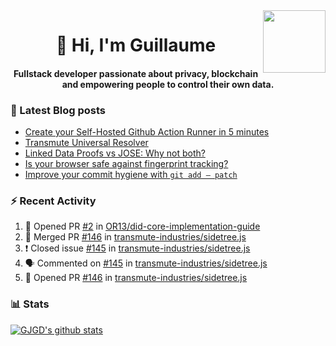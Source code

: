 <img align='right' src='https://user-images.githubusercontent.com/5713670/87202985-820dcb80-c2b6-11ea-9f56-7ec461c497c3.gif' width='100"'>

<h1 align="center">👋 Hi, I'm Guillaume</h1>
<h4 align="center">Fullstack developer passionate about privacy, blockchain and empowering people to control their own data.

### 📝 Latest Blog posts

<!-- BLOG-POST-LIST:START -->
- [Create your Self-Hosted Github Action Runner in 5 minutes](https://medium.com/@gjgd/create-your-self-hosted-github-action-runner-in-5-minutes-a9eff615edc4?source=rss-35e0d58bf235------2)
- [Transmute Universal Resolver](https://medium.com/transmute-techtalk/transmute-universal-resolver-b6c8509858f?source=rss-35e0d58bf235------2)
- [Linked Data Proofs vs JOSE: Why not both?](https://medium.com/transmute-techtalk/linked-data-proofs-vs-jose-why-not-both-1594393418cc?source=rss-35e0d58bf235------2)
- [Is your browser safe against fingerprint tracking?](https://medium.com/@gjgd/is-your-browser-safe-against-fingerprint-tracking-6126952b805b?source=rss-35e0d58bf235------2)
- [Improve your commit hygiene with `git add — patch`](https://medium.com/transmute-techtalk/improve-your-commit-hygiene-with-git-add-patch-3b7dd9c117c4?source=rss-35e0d58bf235------2)
<!-- BLOG-POST-LIST:END -->

### :zap: Recent Activity

<!--START_SECTION:activity-->
1. 💪 Opened PR [#2](https://github.com/OR13/did-core-implementation-guide/pull/2) in [OR13/did-core-implementation-guide](https://github.com/OR13/did-core-implementation-guide)
2. 🎉 Merged PR [#146](https://github.com/transmute-industries/sidetree.js/pull/146) in [transmute-industries/sidetree.js](https://github.com/transmute-industries/sidetree.js)
3. ❗️ Closed issue [#145](https://github.com/transmute-industries/sidetree.js/issues/145) in [transmute-industries/sidetree.js](https://github.com/transmute-industries/sidetree.js)
4. 🗣 Commented on [#145](https://github.com/transmute-industries/sidetree.js/issues/145) in [transmute-industries/sidetree.js](https://github.com/transmute-industries/sidetree.js)
5. 💪 Opened PR [#146](https://github.com/transmute-industries/sidetree.js/pull/146) in [transmute-industries/sidetree.js](https://github.com/transmute-industries/sidetree.js)
<!--END_SECTION:activity-->

### 📊 Stats

[![GJGD's github stats](https://github-readme-stats.vercel.app/api?username=gjgd&count_private=true&show_icons=true&custom_title=My%20Github%20Stats)](https://github.com/anuraghazra/github-readme-stats)
